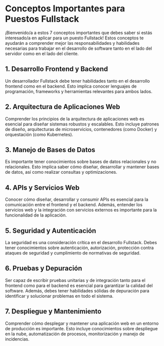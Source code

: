 # Conceptos Importantes para Puestos Fullstack

¡Bienvenido/a a estos 7 conceptos importantes que debes saber si estás interesado/a en aplicar para un puesto Fullstack! Estos conceptos te ayudarán a comprender mejor las responsabilidades y habilidades necesarias para trabajar en el desarrollo de software tanto en el lado del servidor como en el lado del cliente.

## 1. Desarrollo Frontend y Backend

Un desarrollador Fullstack debe tener habilidades tanto en el desarrollo frontend como en el backend. Esto implica conocer lenguajes de programación, frameworks y herramientas relevantes para ambos lados.

## 2. Arquitectura de Aplicaciones Web

Comprender los principios de la arquitectura de aplicaciones web es esencial para diseñar sistemas robustos y escalables. Esto incluye patrones de diseño, arquitecturas de microservicios, contenedores (como Docker) y orquestación (como Kubernetes).

## 3. Manejo de Bases de Datos

Es importante tener conocimientos sobre bases de datos relacionales y no relacionales. Esto implica saber cómo diseñar, desarrollar y mantener bases de datos, así como realizar consultas y optimizaciones.

## 4. APIs y Servicios Web

Conocer cómo diseñar, desarrollar y consumir APIs es esencial para la comunicación entre el frontend y el backend. Además, entender los servicios web y la integración con servicios externos es importante para la funcionalidad de la aplicación.

## 5. Seguridad y Autenticación

La seguridad es una consideración crítica en el desarrollo Fullstack. Debes tener conocimientos sobre autenticación, autorización, protección contra ataques de seguridad y cumplimiento de normativas de seguridad.

## 6. Pruebas y Depuración

Ser capaz de escribir pruebas unitarias y de integración tanto para el frontend como para el backend es esencial para garantizar la calidad del software. Además, debes tener habilidades sólidas de depuración para identificar y solucionar problemas en todo el sistema.

## 7. Despliegue y Mantenimiento

Comprender cómo desplegar y mantener una aplicación web en un entorno de producción es importante. Esto incluye conocimientos sobre despliegue en la nube, automatización de procesos, monitorización y manejo de incidencias.
